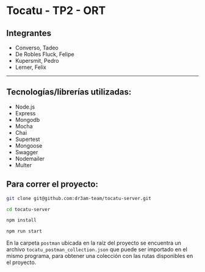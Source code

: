 # Tocatu - TP2 - ORT

## Integrantes

- Converso, Tadeo
- De Robles Fluck, Felipe
- Kupersmit, Pedro
- Lerner, Felix

---

## Tecnologías/librerías utilizadas:

- Node.js
- Express
- Mongodb
- Mocha
- Chai
- Supertest
- Mongoose
- Swagger
- Nodemailer
- Multer

## Para correr el proyecto:

```bash
git clone git@github.com:dr3am-team/tocatu-server.git

cd tocatu-server

npm install

npm run start
```

En la carpeta `postman` ubicada en la raíz del proyecto se encuentra un archivo `tocatu_postman_collection.json` que puede ser importado en el mismo programa, para obtener una colección con las rutas disponibles en el proyecto.
